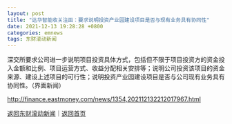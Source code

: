 ```yaml
---
layout: post
title: "达华智能收关注函：要求说明投资产业园建设项目是否与现有业务具有协同性"
date: 2021-12-13 19:28:28 +0800
categories: emnews
tags: 东财滚动新闻
---
```


深交所要求公司进一步说明项目投资具体方式，包括但不限于项目投资方的资金投入金额和比例、项目运营方式、收益分配相关安排等；说明公司投资该项目的资金来源、建设上述项目的可行性；说明投资产业园建设项目是否与公司现有业务具有协同性。（界面新闻）

<http://finance.eastmoney.com/news/1354,202112132212017967.html>

[返回东财滚动新闻](//finews.withounder.com/emnews/)｜[返回首页](//finews.withounder.com/)